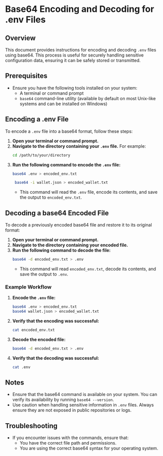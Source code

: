 # Base64 Encoding and Decoding for .env Files

## Overview

This document provides instructions for encoding and decoding `.env` files using base64. This process is useful for securely handling sensitive configuration data, ensuring it can be safely stored or transmitted.

## Prerequisites

- Ensure you have the following tools installed on your system:
  - A terminal or command prompt
  - `base64` command-line utility (available by default on most Unix-like systems and can be installed on Windows)

## Encoding a .env File

To encode a `.env` file into a base64 format, follow these steps:

1. **Open your terminal or command prompt.**
2. **Navigate to the directory containing your `.env` file.** For example:
   ```bash
   cd /path/to/your/directory
   ```
3. **Run the following command to encode the `.env` file:**
   ```bash
   base64 .env > encoded_env.txt

    base64 -i wallet.json > encoded_wallet.txt
   ```
   - This command will read the `.env` file, encode its contents, and save the output to `encoded_env.txt`.

## Decoding a base64 Encoded File

To decode a previously encoded base64 file and restore it to its original format:

1. **Open your terminal or command prompt.**
2. **Navigate to the directory containing your encoded file.**
3. **Run the following command to decode the file:**
   ```bash
   base64 -d encoded_env.txt > .env
   ```
   - This command will read `encoded_env.txt`, decode its contents, and save the output to `.env`.

### Example Workflow

1. **Encode the `.env` file:**
   ```bash
   base64 .env > encoded_env.txt
   base64 wallet.json > encoded_wallet.txt

   ```

2. **Verify that the encoding was successful:**
   ```bash
   cat encoded_env.txt
   ```

3. **Decode the encoded file:**
   ```bash
   base64 -d encoded_env.txt > .env
   ```

4. **Verify that the decoding was successful:**
   ```bash
   cat .env
   ```

## Notes

- Ensure that the base64 command is available on your system. You can verify its availability by running `base64 --version`.
- Use caution when handling sensitive information in `.env` files. Always ensure they are not exposed in public repositories or logs.

## Troubleshooting

- If you encounter issues with the commands, ensure that:
  - You have the correct file path and permissions.
  - You are using the correct base64 syntax for your operating system.

